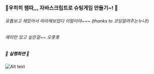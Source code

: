 ### 🚀우히히 잼따,,, 자바스크립트로 슈팅게임 만들기~! 🚀
###### 유튭보고 재밌어서 따라해보았다 이말이야~~~ (thanks to 코딩알려주는누나!)
###### 재미만 있고 싶은걸~~ 오홋홋

##### 🚀 실행화면 🚀

![Alt text](%EC%8A%88%ED%8C%85%EA%B2%8C%EC%9E%84%EC%8B%A4%ED%96%89%ED%99%94%EB%A9%B4.gif)